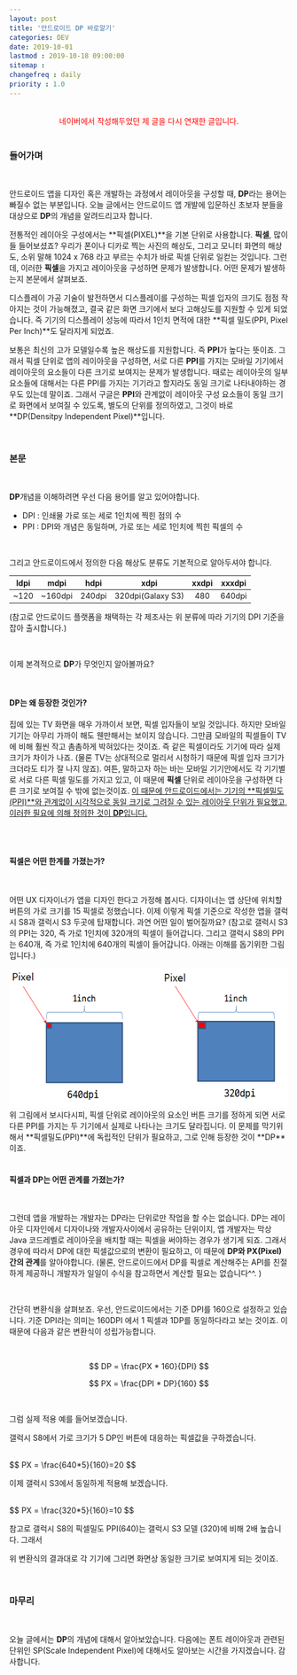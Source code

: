 ```yaml
---
layout: post
title: '안드로이드 DP 바로알기'
categories: DEV
date: 2019-10-01
lastmod : 2019-10-18 09:00:00
sitemap :
changefreq : daily
priority : 1.0
---
```


<br>

<center><span style="color:red">네이버에서 작성해두었던 제 글을 다시 연재한 글입니다.</span></center>
<br>

### 들어가며

<br>

  안드로이드 앱을 디자인 혹은 개발하는 과정에서 레이아웃을 구성할 때, **DP**라는 용어는 빠질수 없는 부분입니다. 오늘 글에서는 안드로이드 앱 개발에 입문하신 초보자 분들을 대상으로 **DP**의 개념을 알려드리고자 합니다. 

 전통적인 레이아웃 구성에서는 **픽셀(PIXEL)**을 기본 단위로 사용합니다. **픽셀**, 많이들 들어보셨죠? 우리가 폰이나 디카로 찍는 사진의 해상도, 그리고 모니터 화면의 해상도, 소위 말해 1024 x 768 라고 부르는 수치가 바로 픽셀 단위로 일컫는 것입니다. 그런데, 이러한 **픽셀**을 가지고 레이아웃을 구성하면 문제가 발생합니다. 어떤 문제가 발생하는지 본문에서 살펴보죠. 

 디스플레이 가공 기술이 발전하면서 디스플레이를 구성하는 픽셀 입자의 크기도 점점 작아지는 것이 가능해졌고, 결국 같은 화면 크기에서 보다 고해상도를 지원할 수 있게 되었습니다. 즉 기기의 디스플레이 성능에 따라서 1인치 면적에 대한 **픽셀 밀도(PPI, Pixel Per Inch)**도 달라지게 되었죠. 

 보통은 최신의 고가 모델일수록 높은 해상도를 지원합니다. 즉 **PPI**가 높다는 뜻이죠. 그래서 픽셀 단위로 앱의 레이아웃을 구성하면, 서로 다른 **PPI**를 가지는 모바일 기기에서 레이아웃의 요소들이 다른 크기로 보여지는 문제가 발생합니다. 때로는 레이아웃의 일부 요소들에 대해서는 다른 PPI를 가지는 기기라고 할지라도 동일 크기로 나타내야하는 경우도 있는데 말이죠. 그래서 구글은 **PPI**와 관계없이 레이아웃 구성 요소들이 동일 크기로 화면에서 보여질 수 있도록, 별도의 단위를 정의하였고, 그것이 바로 **DP(Densitpy Independent Pixel)**입니다. 

<br>

### 본문

<br>

**DP**개념을 이해하려면 우선 다음 용어를 알고 있어야합니다.



* DPI : 인쇄물 가로 또는 세로 1인치에 찍힌 점의 수
* PPI : DPI와 개념은 동일하며, 가로 또는 세로 1인치에 찍힌 픽셀의 수



<br>

그리고 안드로이드에서 정의한 다음 해상도 분류도 기본적으로 알아두셔야 합니다.

| <center>ldpi</center> | <center>mdpi</center>    | <center>hdpi</center>   | <center>xdpi</center>              | <center>xxdpi</center> | <center>xxxdpi</center> |
| --------------------- | ------------------------ | ----------------------- | ---------------------------------- | ---------------------- | ----------------------- |
| <center>~120</center> | <center>~160dpi</center> | <center>240dpi</center> | <center>320dpi(Galaxy S3)</center> | <center>480</center>   | <center>640dpi</center> |

(참고로 안드로이드 플랫폼을 채택하는 각 제조사는 위 분류에 따라 기기의 DPI 기준을 잡아 출시합니다.)

<br>

이제 본격적으로 **DP**가 무엇인지 알아볼까요?

<br>

#### **DP는 왜 등장한 것인가?**

 집에 있는 TV 화면을 매우 가까이서 보면, 픽셀 입자들이 보일 것입니다. 하지만 모바일 기기는 아무리 가까이 해도 웬만해서는 보이지 않습니다. 그만큼 모바일의 픽셀들이 TV에 비해 훨씬 작고 촘촘하게 박혀있다는 것이죠. 즉 같은 픽셀이라도 기기에 따라 실제 크기가 차이가 나죠. (물론 TV는 상대적으로 멀리서 시청하기 때문에 픽셀 입자 크기가 크더라도 티가 잘 나지 않죠). 여튼, 말하고자 하는 바는 모바일 기기안에서도 각 기기별로 서로 다른 픽셀 밀도를 가지고 있고, 이 때문에 **픽셀** 단위로 레이아웃을 구성하면 다른 크기로 보여질 수 밖에 없는것이죠. <u>이 때문에 안드로이드에서는 기기의 **픽셀밀도(PPI)**와 관계없이 시각적으로 동일 크기로 그려질 수 있는 레이아웃 단위가 필요했고, 이러한 필요에 의해 정의한 것이 **DP**입니다.</u>

<br>

<br>

#### 픽셀은 어떤 한계를 가졌는가?

<br>

 어떤 UX 디자이너가 앱을 디자인 한다고 가정해 봅시다. 디자이너는 앱 상단에 위치할 버튼의 가로 크기를 15 픽셀로 정했습니다. 이제 이렇게 픽셀 기준으로 작성한 앱을 갤럭시 S8과 갤럭시 S3 두곳에 탑재합니다. 과연 어떤 일이 벌어질까요? (참고로 갤럭시 S3의 PPI는 320, 즉 가로 1인치에 320개의 픽셀이 들어갑니다. 그리고 갤럭시 S8의 PPI는 640개, 즉 가로 1인치에 640개의 픽셀이 들어갑니다. 아래는 이해를 돕기위한 그림입니다.)

<center><img src="/assets/img/dp1.png"></center>
 위 그림에서 보시다시피, 픽셀 단위로 레이아웃의 요소인 버튼 크기를 정하게 되면 서로 다른 PPI를 가지는 두 기기에서 실제로 나타나는 크기도 달라집니다. 이 문제를 막기위해서 **픽셀밀도(PPI)**에 독립적인 단위가 필요하고, 그로 인해 등장한 것이 **DP**이죠. 

<br>

<br>

#### 픽셀과 DP는 어떤 관계를 가졌는가?

<br>

그런데 앱을 개발하는 개발자는 DP라는 단위로만 작업을 할 수는 없습니다. DP는 레이아웃 디자인에서 디자이나와 개발자사이에서 공유하는 단위이지, 앱 개발자는 막상 Java 코드레벨로 레이아웃을 배치할 때는 픽셀을 써야하는 경우가 생기게 되죠. 그래서 경우에 따라서 DP에 대한 픽셀값으로의 변환이 필요하고, 이 때문에  **DP와 PX(Pixel)간의 관계**를 알아야합니다. (물론, 안드로이드에서 DP를 픽셀로 계산해주는 API를 친절하게 제공하니 개발자가 일일이 수식을 참고하면서 계산할 필요는 없습니다^^. )

<br>

간단히 변환식을 살펴보죠. 우선, 안드로이드에서는 기준 DPI를 160으로 설정하고 있습니다. 기준 DPI라는 의미는 160DPI 에서 1 픽셀과 1DP를 동일하다라고 보는 것이죠. 이 때문에 다음과 같은 변환식이 성립가능합니다. 

<br>

$$
DP = \frac{PX * 160}{DPI}
$$

$$
PX = \frac{DPI * DP}{160}
$$

<br>

그럼 실제 적용 예를 들어보겠습니다. 

갤럭시 S8에서 가로 크기가 5 DP인 버튼에 대응하는 픽셀값을 구하겠습니다.

<br>
$$
PX = \frac{640*5}{160}=20
$$


<br>

이제 갤럭시 S3에서 동일하게 적용해 보겠습니다. 

<br>
$$
PX = \frac{320*5}{160}=10
$$
<br>

참고로 갤럭시 S8의 픽셀밀도 PPI(640)는 갤럭시 S3 모델 (320)에 비해 2배 높습니다. 그래서 

위 변환식의 결과대로 각 기기에 그리면 화면상 동일한 크기로 보여지게 되는 것이죠. 

<br>



### 마무리

<br>

 오늘 글에서는 **DP**의 개념에 대해서 알아보았습니다. 다음에는 폰트 레이아웃과 관련된 단위인 SP(Scale Independent Pixel)에 대해서도 알아보는 시간을 가지겠습니다. 감사합니다. 

<br>